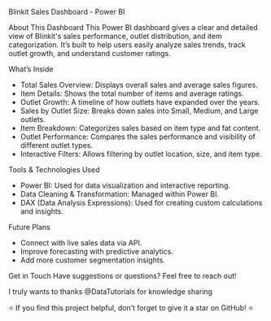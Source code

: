Blinkit Sales Dashboard - Power BI

About This Dashboard
This Power BI dashboard gives a clear and detailed view of Blinkit's sales performance, outlet distribution, and item categorization. It’s built to help users easily analyze sales trends, track outlet growth, and understand customer ratings.

What’s Inside
- Total Sales Overview: Displays overall sales and average sales figures.
- Item Details: Shows the total number of items and average ratings.
- Outlet Growth: A timeline of how outlets have expanded over the years.
- Sales by Outlet Size: Breaks down sales into Small, Medium, and Large outlets.
- Item Breakdown: Categorizes sales based on item type and fat content.
- Outlet Performance: Compares the sales performance and visibility of different outlet types.
- Interactive Filters: Allows filtering by outlet location, size, and item type.

Tools & Technologies Used
- Power BI: Used for data visualization and interactive reporting.
- Data Cleaning & Transformation: Managed within Power BI.
- DAX (Data Analysis Expressions): Used for creating custom calculations and insights.

Future Plans
- Connect with live sales data via API.
- Improve forecasting with predictive analytics.
- Add more customer segmentation insights.

Get in Touch
Have suggestions or questions? Feel free to reach out!

I truly wants to thanks @DataTutorials for knowledge sharing 

⭐ If you find this project helpful, don’t forget to give it a star on GitHub! ⭐

